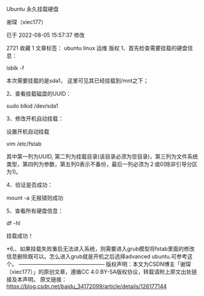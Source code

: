 Ubuntu 永久挂载硬盘

谢琛（xiec177）

已于 2022-08-05 15:57:37 修改

2721
 收藏 1
文章标签： ubuntu linux 运维
版权
1、首先检查需要挂载的硬盘信息：

lsblk -f


本次需要挂载的是sda1， 这里可见其已经挂载到/mnt之下；

2、查看挂载磁盘的UUID：

sudo blkid /dev/sda1
 

 3、修改开机自动挂载：

设置开机自动挂载
 
vim /etc/fstab


 其中第一列为UUID, 第二列为挂载目录(该目录必须为空目录)，第三列为文件系统类型，第四列为参数，第五列0表示不备份，最后一列必须为２或0(除非引导分区为1)。

4、验证是否成功：

mount -a
无报错则成功

5、查看所有硬盘信息：

df -hl


挂载成功！

*6,、如果挂载失败重启无法进入系统，则需要进入grub模型将fstab里面的修改信息删除既可以。怎么进入grub就是开机之后选择advanced ubuntu.可参考这个。 
————————————————
版权声明：本文为CSDN博主「谢琛（xiec177）」的原创文章，遵循CC 4.0 BY-SA版权协议，转载请附上原文出处链接及本声明。
原文链接：https://blog.csdn.net/baidu_34172099/article/details/126177144